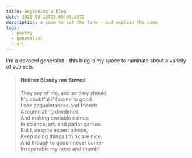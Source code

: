 ```yaml
---
title: Beginning a blog
date: 2020-08-16T23:05:03.537Z
description: a poem to set the tone - and explain the name
tags:
  - poetry
  - generalist
  - art
---
```

I'm a devoted generalist - this blog is my space to ruminate about a variety of subjects. 

> #### Neither Bloody nor Bowed
> They say of me, and so they should,\
> It's doubtful if I come to good.\
> I see acquaintances and friends\
> Accumulating dividends,\
> And making enviable names\
> In science, art, and parlor games.\
> But I, despite expert advice,\
> Keep doing things I think are nice,\
> And though to good I never come-\
> Inseparable my nose and thumb!